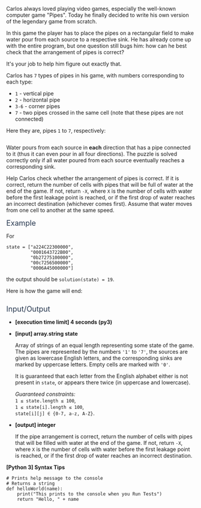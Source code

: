 <p>Carlos always loved playing video games, especially the well-known computer game "Pipes". Today he finally decided to write his own version of the legendary game from scratch.</p>
<p>In this game the player has to place the pipes on a rectangular field to make water pour from each source to a respective sink. He has already come up with the entire program, but one question still bugs him: how can he best check that the arrangement of pipes is correct?</p>
<p>It's your job to help him figure out exactly that.</p>
<p>Carlos has <code>7</code> types of pipes in his game, with numbers corresponding to each type:</p>
<ul>
<li><code>1</code> - vertical pipe</li>
<li><code>2</code> - horizontal pipe</li>
<li><code>3-6</code> - corner pipes</li>
<li><code>7</code> - two pipes crossed in the same cell (note that these pipes are not connected)</li>
</ul>
<p>Here they are, pipes <code>1</code> to <code>7</code>, respectively:</p>
<p><img src="https://codesignal.s3.amazonaws.com/tasks/pipesGame/img/pipe_types.png?_tm=1624437059001" alt /></p>
<p>Water pours from each source in <strong>each</strong> direction that has a pipe connected to it (thus it can even pour in all four directions). The puzzle is solved correctly only if all water poured from each source eventually reaches a corresponding sink.</p>
<p>Help Carlos check whether the arrangement of pipes is correct. If it is correct, return the number of cells with pipes that will be full of water at the end of the game. If not, return <code>-X</code>, where <code>X</code> is the number of cells with water before the first leakage point is reached, or if the first drop of water reaches an incorrect destination (whichever comes first). Assume that water moves from one cell to another at the same speed.</p>
<p><span class="markdown--header" style="color:#2b3b52;font-size:1.4em">Example</span></p>
<p>For</p>
<pre><code>state = ["a224C22300000",
         "0001643722B00",
         "0b27275100000",
         "00c7256500000",
         "0006A45000000"]
</code></pre>
<p>the output should be <code>solution(state) = 19</code>.</p>
<p>Here is how the game will end:</p>
<p><img src="https://codesignal.s3.amazonaws.com/tasks/pipesGame/img/example.png?_tm=1624437059352" alt /></p>
<p><span class="markdown--header" style="color:#2b3b52;font-size:1.4em">Input/Output</span></p>
<ul>
<li>
<p><strong>[execution time limit] 4 seconds (py3)</strong></p>
</li>
<li>
<p><strong>[input] array.string state</strong></p>
<p>Array of strings of an equal length representing some state of the game. The pipes are represented by the numbers <code>'1'</code> to <code>'7'</code>, the sources are given as lowercase English letters, and the corresponding sinks are marked by uppercase letters. Empty cells are marked with <code>'0'</code>.</p>
<p>It is guaranteed that each letter from the English alphabet either is not present in <code>state</code>, or appears there twice (in uppercase and lowercase).</p>
<p><em>Guaranteed constraints:</em><br />
<code>1 ≤ state.length ≤ 100</code>,<br />
<code>1 ≤ state[i].length ≤ 100</code>,<br />
<code>state[i][j] ∈ {0-7, a-z, A-Z}</code>.</p>
</li>
<li>
<p><strong>[output] integer</strong></p>
<p>If the pipe arrangement is correct, return the number of cells with pipes that will be filled with water at the end of the game. If not, return <code>-X</code>, where <code>X</code> is the number of cells with water before the first leakage point is reached, or if the first drop of water reaches an incorrect destination.</p>
</li>
</ul>
<p><strong>[Python 3] Syntax Tips</strong></p>
<pre><code class="language-python"><span class="hljs-comment"># Prints help message to the console</span>
<span class="hljs-comment"># Returns a string</span>
<span class="hljs-keyword">def</span> <span class="hljs-title function_">helloWorld</span>(<span class="hljs-params">name</span>):
    <span class="hljs-built_in">print</span>(<span class="hljs-string">"This prints to the console when you Run Tests"</span>)
    <span class="hljs-keyword">return</span> <span class="hljs-string">"Hello, "</span> + name

</code></pre>
